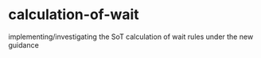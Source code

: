 # calculation-of-wait

implementing/investigating the SoT calculation of wait rules under the new guidance
